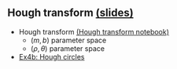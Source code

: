 ## **Hough transform** [(slides)](/pages/c_04b_hough_transform/class_slides/)
- Hough transform [(Hough transform notebook)](/pages/c_04b_hough_transform/hough_transform_nb/)
  - $(m,b)$ parameter space
  - $(\rho,\theta)$ parameter space
- [Ex4b: Hough circles](/pages/c_04b_hough_transform/ex4b/)

